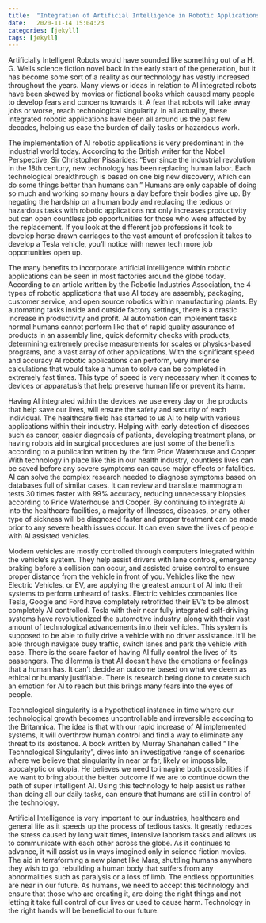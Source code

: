 ```yaml
---
title:  "Integration of Artificial Intelligence in Robotic Applications"
date:   2020-11-14 15:04:23
categories: [jekyll]
tags: [jekyll]
---
```

Artificially Intelligent Robots would have sounded like something out of a H. G. Wells science fiction novel back in the early start of the generation, but it has become some sort of a reality as our technology has vastly increased throughout the years.  Many views or ideas in relation to AI integrated robots have been skewed by movies or fictional books which caused many people to develop fears and concerns towards it.  A fear that robots will take away jobs or worse, reach technological singularity.  In all actuality, these integrated robotic applications have been all around us the past few decades, helping us ease the burden of daily tasks or hazardous work.  

 The implementation of AI robotic applications is very predominant in the industrial world today. According to the British writer for the Nobel Perspective, Sir Christopher Pissarides: “Ever since the industrial revolution in the 18th century, new technology has been replacing human labor. Each technological breakthrough is based on one big new discovery, which can do some things better than humans can.”  Humans are only capable of doing so much and working so many hours a day before their bodies give up.  By negating the hardship on a human body and replacing the tedious or hazardous tasks with robotic applications not only increases productivity but can open countless job opportunities for those who were affected by the replacement.  If you look at the different job professions it took to develop horse drawn carriages to the vast amount of profession it takes to develop a Tesla vehicle, you’ll notice with newer tech more job opportunities open up.  

The many benefits to incorporate artificial intelligence within robotic applications can be seen in most factories around the globe today.  According to an article written by the Robotic Industries Association, the 4 types of robotic applications that use AI today are assembly, packaging, customer service, and open source robotics within manufacturing plants.  By automating tasks inside and outside factory settings, there is a drastic increase in productivity and profit.  AI automation can implement tasks normal humans cannot perform like that of rapid quality assurance of products in an assembly line, quick deformity checks with products, determining extremely precise measurements for scales or physics-based programs, and a vast array of other applications.  With the significant speed and accuracy AI robotic applications can perform, very immense calculations that would take a human to solve can be completed in extremely fast times.  This type of speed is very necessary when it comes to devices or apparatus’s that help preserve human life or prevent its harm.  

Having AI integrated within the devices we use every day or the products that help save our lives, will ensure the safety and security of each individual.  The healthcare field has started to us AI to help with various applications within their industry.  Helping with early detection of diseases such as cancer, easier diagnosis of patients, developing treatment plans, or having robots aid in surgical procedures are just some of the benefits according to a publication written by the firm Price Waterhouse and Cooper.  With technology in place like this in our health industry, countless lives can be saved before any severe symptoms can cause major effects or fatalities.  AI can solve the complex research needed to diagnose symptoms based on databases full of similar cases.  It can review and translate mammogram tests 30 times faster with 99% accuracy, reducing unnecessary biopsies according to Price Waterhouse and Cooper.  By continuing to integrate Ai into the healthcare facilities, a majority of illnesses, diseases, or any other type of sickness will be diagnosed faster and proper treatment can be made prior to any severe health issues occur.  It can even save the lives of people with AI assisted vehicles.

Modern vehicles are mostly controlled through computers integrated within the vehicle’s system.  They help assist drivers with lane controls, emergency braking before a collision can occur, and assisted cruise control to ensure proper distance from the vehicle in front of you.  Vehicles like the new Electric Vehicles, or EV, are applying the greatest amount of AI into their systems to perform unheard of tasks.  Electric vehicles companies like Tesla, Google and Ford have completely retrofitted their EV’s to be almost completely AI controlled.  Tesla with their near fully integrated self-driving systems have revolutionized the automotive industry, along with their vast amount of technological advancements into their vehicles.  This system is supposed to be able to fully drive a vehicle with no driver assistance.  It’ll be able through navigate busy traffic, switch lanes and park the vehicle with ease.  There is the scare factor of having AI fully control the lives of its passengers.  The dilemma is that AI doesn’t have the emotions or feelings that a human has.  It can’t decide an outcome based on what we deem as ethical or humanly justifiable.  There is research being done to create such an emotion for AI to reach but this brings many fears into the eyes of people.

Technological singularity is a hypothetical instance in time where our technological growth becomes uncontrollable and irreversible according to the Britannica.  The idea is that with our rapid increase of AI implemented systems, it will overthrow human control and find a way to eliminate any threat to its existence.    A book written by Murray Shanahan called “The Technological Singularity”, dives into an investigative range of scenarios where we believe that singularity in near or far, likely or impossible, apocalyptic or utopia.  He believes we need to imagine both possibilities if we want to bring about the better outcome if we are to continue down the path of super intelligent AI.  Using this technology to help assist us rather than doing all our daily tasks, can ensure that humans are still in control of the technology.  

Artificial Intelligence is very important to our industries, healthcare and general life as it speeds up the process of tedious tasks.  It greatly reduces the stress caused by long wait times, intensive laborism tasks and allows us to communicate with each other across the globe.  As it continues to advance, it will assist us in ways imagined only in science fiction movies.  The aid in terraforming a new planet like Mars, shuttling humans anywhere they wish to go, rebuilding a human body that suffers from any abnormalities such as paralysis or a loss of limb.  The endless opportunities are near in our future.  As humans, we need to accept this technology and ensure that those who are creating it, are doing the right things and not letting it take full control of our lives or used to cause harm.  Technology in the right hands will be beneficial to our future.  



